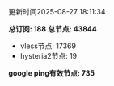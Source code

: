 更新时间2025-08-27 18:11:34

**总订阅: 188**
**总节点: 43844**
- vless节点: 17369
- hysteria2节点: 19

**google ping有效节点: 735**
